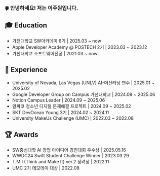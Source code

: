 ### 🍀 안녕하세요! 저는 이주원입니다.


## 🎓 Education

- 가천대학교 SW아카데미 6기 | 2025.03 ~ now
- Apple Developer Academy @ POSTECH 2기 | 2023.03 ~ 2023.12
- 가천대학교 소프트웨어전공 | 2021.03 ~ now


## 💼 Experience

- University of Nevada, Las Vegas (UNLV) AI-머신러닝 연수 | 2025.01 ~ 2025.02
- Google Developer Group on Campus 가천대학교 | 2024.09 ~ 2025.06
- Notion Campus Leader | 2024.09 ~ 2025.06
- 알파코 청소년 디지털 문제해결 프로젝트 | 2024.09 ~ 2025.02
- SKT DevOcean Young 3기 | 2024.02 ~ 2024.11
- University MakeUs Challenge (UMC) | 2022.03 ~ 2022.08
  

## 🏆 Awards

- SW중심대학 AI 창업 아이디어 경진대회 우수상 | 2025.05.16
- WWDC24 Swift Student Challenge Winner | 2023.03.29
- T.M.I (Think and Make It) ver.2 장려상 | 2022.11
- UMC 2기 데모데이 대상 | 2022.08
